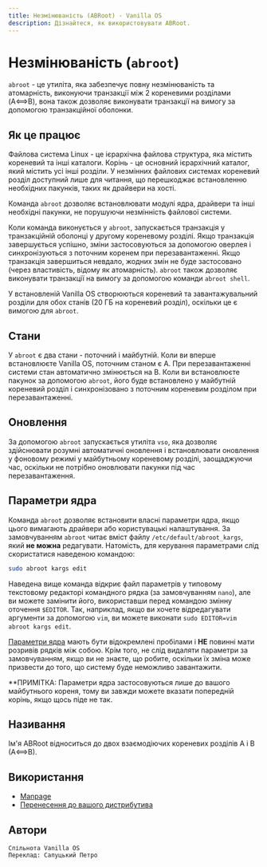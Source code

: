 ```yaml
---
title: Незмінюваність (ABRoot) - Vanilla OS
description: Дізнайтеся, як використовувати ABRoot.
---
```


# Незмінюваність (`abroot`)

`abroot` - це утиліта, яка забезпечує повну незмінюваність та атомарність, виконуючи транзакції між 2 кореневими розділами (A⟺B), вона також дозволяє виконувати транзакції на вимогу за допомогою транзакційної оболонки.

## Як це працює

Файлова система Linux - це ієрархічна файлова структура, яка містить кореневий та інші каталоги. 
Корінь - це основний ієрархічний каталог, який містить усі інші розділи.
У незмінних файлових системах кореневий розділ доступний лише для читання, що перешкоджає встановленню необхідних пакунків, таких як драйвери на хості.

Команда `abroot` дозволяє встановлювати модулі ядра, драйвери та інші необхідні пакунки, не порушуючи незмінність файлової системи. 

Коли команда виконується у `abroot`, запускається транзакція у транзакційній оболонці у другому кореневому розділі. Якщо транзакція завершується успішно, зміни застосовуються за допомогою оверлея і синхронізуються з поточним коренем при перезавантаженні. Якщо транзакція завершиться невдало, жодних змін не буде застосовано (через властивість, відому як атомарність). `abroot` також дозволяє виконувати транзакції на вимогу за допомогою команди `abroot shell`.

У встановленій Vanilla OS створюються кореневий та завантажувальний розділи для обох станів (20 ГБ на кореневий розділ), оскільки це є вимогою для `abroot`.

## Стани

У `abroot` є два стани - поточний і майбутній. Коли ви вперше встановлюєте Vanilla OS, поточним станом є A. При перезавантаженні системи стан автоматично змінюється на B. Коли ви встановлюєте пакунок за допомогою `abroot`, його буде встановлено у майбутній кореневий розділ і синхронізовано з поточним кореневим розділом при перезавантаженні.

## Оновлення

За допомогою `abroot` запускається утиліта `vso`, яка дозволяє здійснювати розумні автоматичні оновлення і встановлювати оновлення у фоновому режимі у майбутньому кореневому розділі, заощаджуючи час, оскільки не потрібно оновлювати пакунки під час перезавантаження.

## Параметри ядра

Команда `abroot` дозволяє встановити власні параметри ядра, якщо цього вимагають драйвери або користувацькі налаштування. За замовчуванням `abroot` читає вміст файлу `/etc/default/abroot_kargs`, який **не можна** редагувати. Натомість, для керування параметрами слід скористатися наведеною командою:

```bash
sudo abroot kargs edit
```

Наведена вище команда відкриє файл параметрів у типовому текстовому редакторі командного рядка (за замовчуванням `nano`), але ви можете замінити його, використавши перед командою змінну оточення `$EDITOR`. Так, наприклад, якщо ви хочете відредагувати аргументи за допомогою `vim`, ви можете виконати `sudo EDITOR=vim abroot kargs edit`.

[Параметри ядра](https://www.kernel.org/doc/html/v4.14/admin-guide/kernel-parameters.html) мають бути відокремлені пробілами і **НЕ** повинні мати розривів рядків між собою. Крім того, не слід видаляти параметри за замовчуванням, якщо ви не знаєте, що робите, оскільки їх зміна може призвести до того, що систему буде неможливо завантажити.

**ПРИМІТКА: Параметри ядра застосовуються лише до вашого майбутнього кореня, тому ви завжди можете вказати попередній корінь, якщо щось піде не так.

## Називання

Ім'я ABRoot відноситься до двох взаємодіючих кореневих розділів A і B (A⟺B).

## Використання

- [Manpage](/abroot/manpage)
- [Перенесення до вашого дистрибутива](/abroot/porting)

## Автори
```
Спільнота Vanilla OS
Переклад: Сапуцький Петро
```